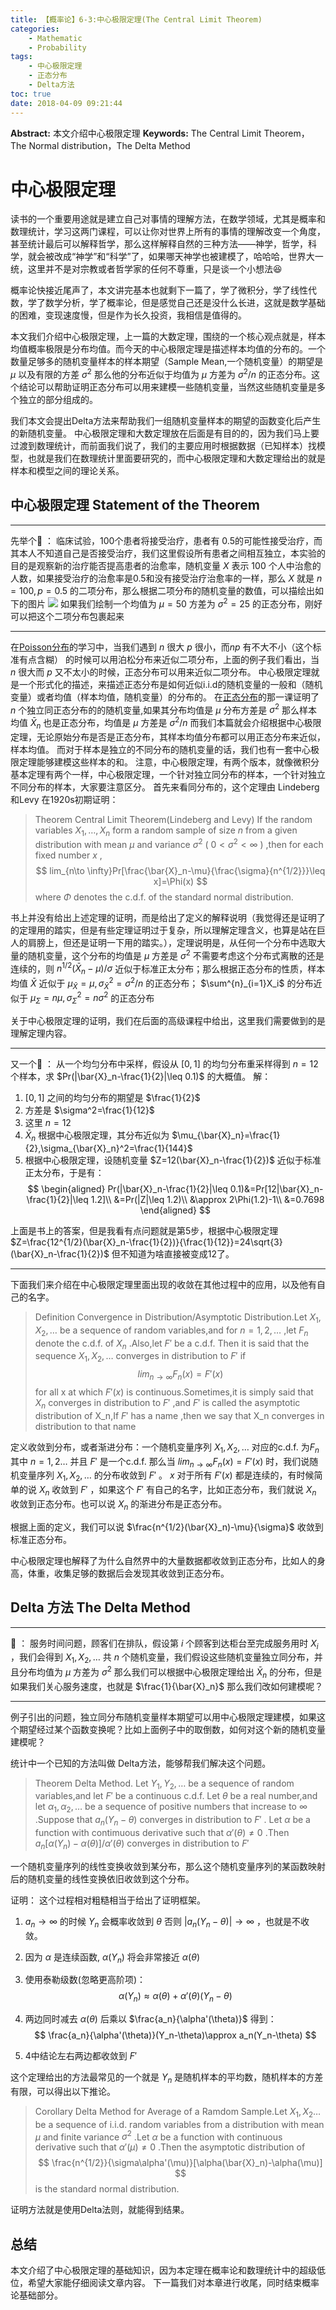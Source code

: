 ```yaml
---
title: 【概率论】6-3:中心极限定理(The Central Limit Theorem)
categories:
    - Mathematic
    - Probability
tags:
    - 中心极限定理
    - 正态分布
    - Delta方法
toc: true
date: 2018-04-09 09:21:44
---
```


**Abstract:** 本文介绍中心极限定理
**Keywords:** The Central Limit Theorem，The Normal distribution，The Delta Method

<!--more-->
# 中心极限定理
读书的一个重要用途就是建立自己对事情的理解方法，在数学领域，尤其是概率和数理统计，学习这两门课程，可以让你对世界上所有的事情的理解改变一个角度，甚至统计最后可以解释哲学，那么这样解释自然的三种方法——神学，哲学，科学，就会被改成“神学”和“科学”了，如果哪天神学也被建模了，哈哈哈，世界大一统，这里并不是对宗教或者哲学家的任何不尊重，只是谈一个小想法😆

概率论快接近尾声了，本文讲完基本也就剩下一篇了，学了微积分，学了线性代数，学了数学分析，学了概率论，但是感觉自己还是没什么长进，这就是数学基础的困难，变现速度慢，但是作为长久投资，我相信是值得的。

本文我们介绍中心极限定理，上一篇的大数定理，围绕的一个核心观点就是，样本均值概率极限是分布均值。而今天的中心极限定理是描述样本均值的分布的。一个数量足够多的随机变量样本的样本期望（Sample Mean,一个随机变量）的期望是 $\mu$ 以及有限的方差 $\sigma^2$ 那么他的分布近似于均值为 $\mu$ 方差为 $\sigma^2/n$ 的正态分布。这个结论可以帮助证明正态分布可以用来建模一些随机变量，当然这些随机变量是多个独立的部分组成的。

我们本文会提出Delta方法来帮助我们一组随机变量样本的期望的函数变化后产生的新随机变量。
中心极限定理和大数定理放在后面是有目的的，因为我们马上要过渡到数理统计，而前面我们说了，我们的主要应用时根据数据（已知样本）找模型，也就是我们在数理统计里面要研究的，而中心极限定理和大数定理给出的就是样本和模型之间的理论关系。
## 中心极限定理 Statement of the Theorem
----------------------
先举个🌰 ：
临床试验，100个患者将接受治疗，患者有 0.5的可能性接受治疗，而其本人不知道自己是否接受治疗，我们这里假设所有患者之间相互独立，本实验的目的是观察新的治疗能否提高患者的治愈率，随机变量 $X$ 表示 100 个人中治愈的人数，如果接受治疗的治愈率是0.5和没有接受治疗治愈率的一样，那么 $X$ 就是 $n=100,p=0.5$ 的二项分布，那么根据二项分布的随机变量的数值，可以描绘出如下的图片
![](./f_6_3.png)
如果我们绘制一个均值为 $\mu=50$ 方差为 $\sigma^2=25$ 的正态分布，刚好可以把这个二项分布包裹起来

------------------------

在[Poisson分布](https://face2ai.com/Math-Probability-5-4-The-Poisson-Distribution/)的学习中，当我们遇到 $n$ 很大 $p$ 很小，而$np$ 有不大不小（这个标准有点含糊） 的时候可以用泊松分布来近似二项分布，上面的例子我们看出，当 $n$ 很大而 $p$ 又不太小的时候，正态分布可以用来近似二项分布。
中心极限定理就是一个形式化的描述，来描述正态分布是如何近似i.i.d的随机变量的一般和（随机变量）或者均值（样本均值，随机变量）的分布的。
在[正态分布](https://face2ai.com/Math-Probability-5-6-The-Normal-Distributions-P3/)的那一课证明了 $n$ 个独立同正态分布的的随机变量,如果其分布均值是 $\mu$ 分布方差是 $\sigma^2$ 那么样本均值 $\bar{X}_n$ 也是正态分布，均值是 $\mu$ 方差是 $\sigma^2/n$  而我们本篇就会介绍根据中心极限定理，无论原始分布是否是正态分布，其样本均值分布都可以用正态分布来近似，样本均值。
而对于样本是独立的不同分布的随机变量的话，我们也有一套中心极限定理能够建模这些样本的和。
注意，中心极限定理，有两个版本，就像微积分基本定理有两个一样，中心极限定理，一个针对独立同分布的样本，一个针对独立不同分布的样本，大家要注意区分。
首先来看同分布的，这个定理由 Lindeberg 和Levy 在1920s初期证明：

>Theorem Central Limit Theorem(Lindeberg and Levy) If the random variables $X_1,\dots,X_n$ form a random sample of size $n$ from a given distribution with mean $\mu$ and variance $\sigma^2$ ( $0<\sigma^2<\infty$ ) ,then for each fixed number $x$ ,
$$
lim_{n\to \infty}Pr[\frac{\bar{X}_n-\mu}{\frac{\sigma}{n^{1/2}}}\leq x]=\Phi(x)
$$
where $\Phi$ denotes the c.d.f. of the standard normal distribution.

书上并没有给出上述定理的证明，而是给出了定义的解释说明（我觉得还是证明了的定理用的踏实，但是有些定理证明过于复杂，所以理解定理含义，也算是站在巨人的肩膀上，但还是证明一下用的踏实。），定理说明是，从任何一个分布中选取大量的随机变量，这个分布的均值是 $\mu$ 方差是 $\sigma^2$ 不需要考虑这个分布式离散的还是连续的，则 $n^{1/2}(\bar{X}_n-\mu)/\sigma$ 近似于标准正太分布；那么根据正态分布的性质，样本均值 $\bar{X}$ 近似于 $\mu_{\bar{X}}=\mu,\sigma^2_{\bar{X}}=\sigma^2/n$ 的正态分布； $\sum^{n}_{i=1}X_i$ 的分布近似于 $\mu_{\Sigma}=n\mu,\sigma^2_{\Sigma}=n\sigma^2$ 的正态分布

关于中心极限定理的证明，我们在后面的高级课程中给出，这里我们需要做到的是理解定理内容。

-------------------
又一个🌰 ：
从一个均匀分布中采样，假设从 $[0,1]$ 的均匀分布重采样得到 $n=12$ 个样本，求 $Pr(|\bar{X}_n-\frac{1}{2}|\leq 0.1)$ 的大概值。
解：
1. $[0,1]$ 之间的均匀分布的期望是 $\frac{1}{2}$
2. 方差是 $\sigma^2=\frac{1}{12}$
3. 这里 $n=12$
4. $\bar{X}_n$ 根据中心极限定理，其分布近似为 $\mu_{\bar{X}_n}=\frac{1}{2},\sigma_{\bar{X}_n}^2=\frac{1}{144}$
5. 根据中心极限定理，设随机变量 $Z=12(\bar{X}_n-\frac{1}{2})$ 近似于标准正太分布，于是有：
$$
\begin{aligned}
Pr(|\bar{X}_n-\frac{1}{2}|\leq 0.1)&=Pr[12|\bar{X}_n-\frac{1}{2}|\leq 1.2]\\
&=Pr(|Z|\leq 1.2)\\
&\approx 2\Phi(1.2)-1\\
&=0.7698
\end{aligned}
$$

上面是书上的答案，但是我看有点问题就是第5步，根据中心极限定理 $Z=\frac{12^{1/2}(\bar{X}_n-\frac{1}{2})}{\frac{1}{12}}=24\sqrt{3}(\bar{X}_n-\frac{1}{2})$ 但不知道为啥直接被变成12了。

-------------------

下面我们来介绍在中心极限定理里面出现的收敛在其他过程中的应用，以及他有自己的名字。

>Definition Convergence in Distribution/Asymptotic Distribution.Let $X_1,X_2,\dots$ be a sequence of random variables,and for $n=1,2,\dots$ ,let $F_n$ denote the c.d.f. of $X_n$ .Also,let $F'$ be a c.d.f. Then it is said that the sequence $X_1,X_2,\dots$ converges in distribution to $F'$ if
$$
lim_{n\to \infty}F_n(x)=F'(x)
$$
for all x at which $F'(x)$ is continuous.Sometimes,it is simply said that $X_n$ converges in distribution to  $F'$ ,and $F'$ is called the asymptotic distribution of X_n,If $F'$ has a name ,then we say that X_n converges in distribution to that name


定义收敛到分布，或者渐进分布：一个随机变量序列 $X_1,X_2,\dots$ 对应的c.d.f. 为$F_n$ 其中 $n=1,2\dots$ 并且 $F'$ 是一个c.d.f. 那么当 $lim_{n\to \infty}F_n(x)=F'(x)$ 时，我们说随机变量序列 $X_1,X_2,\dots$ 的分布收敛到 $F'$ 。 $x$ 对于所有 $F'(x)$ 都是连续的，有时候简单的说 $X_n$ 收敛到 $F'$ ，如果这个 $F'$ 有自己的名字，比如正态分布，我们就说  $X_n$ 收敛到正态分布。也可以说 $X_n$ 的渐进分布是正态分布。

根据上面的定义，我们可以说 $\frac{n^{1/2}(\bar{X}_n)-\mu}{\sigma}$ 收敛到标准正态分布。

中心极限定理也解释了为什么自然界中的大量数据都收敛到正态分布，比如人的身高，体重，收集足够的数据后会发现其收敛到正态分布。


## Delta 方法 The Delta Method

-------------------
🌰 ：
服务时间问题，顾客们在排队，假设第 $i$ 个顾客到达柜台至完成服务用时 $X_i$ ，我们会得到 $X_1,X_2,\dots$ 共 $n$ 个随机变量，我们假设这些随机变量独立同分布，并且分布均值为 $\mu$ 方差为 $\sigma^2$ 那么我们可以根据中心极限定理给出 $\bar{X}_n$ 的分布，但是如果我们关心服务速度，也就是 $\frac{1}{\bar{X}_n}$ 那么我们改如何建模呢？

-------------------

例子引出的问题，独立同分布随机变量样本期望可以用中心极限定理建模，如果这个期望经过某个函数变换呢？比如上面例子中的取倒数，如何对这个新的随机变量建模呢？

统计中一个已知的方法叫做 Delta方法，能够帮我们解决这个问题。

>Theorem Delta Method. Let $Y_1,Y_2,\dots$ be a sequence of random variables,and let $F'$ be a continuous c.d.f. Let $\theta$ be a real number,and let $\alpha_1,\alpha_2,\dots$ be a sequence of positive numbers that increase to $\infty$ .Suppose that $a_n(Y_n-\theta)$ converges in distribution to $F'$ . Let $\alpha$ be a function with contimuous derivative such that $\alpha'(\theta)\neq 0$ .Then $a_n[\alpha(Y_n)-\alpha(\theta)]/\alpha'(\theta)$ converges in distribution to $F'$

一个随机变量序列的线性变换收敛到某分布，那么这个随机变量序列的某函数映射后的随机变量的线性变换依旧收敛到这个分布。

证明：
这个过程相对粗糙相当于给出了证明框架。
1.  $a_n\to\infty$ 的时候 $Y_n$ 会概率收敛到 $\theta$ 否则 $|a_n(Y_n-\theta)|\to \infty$ ，也就是不收敛。
2. 因为 $\alpha$ 是连续函数, $\alpha(Y_n)$ 将会非常接近 $\alpha(\theta)$
3. 使用泰勒级数(忽略更高阶项)：
$$
\alpha(Y_n)\approx \alpha(\theta)+\alpha'(\theta)(Y_n-\theta)
$$
4. 两边同时减去 $\alpha(\theta)$ 后乘以 $\frac{a_n}{\alpha'(\theta)}$ 得到：
$$
\frac{a_n}{\alpha'(\theta)}(Y_n-\theta)\approx a_n(Y_n-\theta)
$$

5. 4中结论左右两边都收敛到 $F'$

这个定理给出的方法最常见的一个就是 $Y_n$ 是随机样本的平均数，随机样本的方差有限，可以得出以下推论。
>Corollary Delta Method for Average of a Ramdom Sample.Let $X_1,X_2\dots$ be a sequence of i.i.d. random variables from a distribution with mean $\mu$ and finite variance $\sigma^2$ .Let $\alpha$ be a function with continuous derivative such that $\alpha'(\mu)\neq 0$ .Then the asymptotic distribution of
$$
\frac{n^{1/2}}{\sigma\alpha'(\mu)}[\alpha(\bar{X}_n)-\alpha(\mu)]
$$
is the standard normal distribution.

证明方法就是使用Delta法则，就能得到结果。


## 总结
本文介绍了中心极限定理的基础知识，因为本定理在概率论和数理统计中的超级低位，希望大家能仔细阅读文章内容。
下一篇我们对本章进行收尾，同时结束概率论基础部分。





